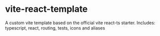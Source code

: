 # vite-react-template
A custom vite template based on the official vite react-ts starter.
Includes: typescript, react, routing, tests, icons and aliases
